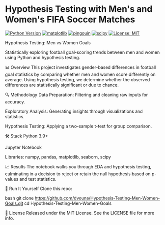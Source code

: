 # Hypothesis Testing with Men's and Women's FIFA Soccer Matches 

[![Python Version](https://img.shields.io/badge/python-3.9+-blue.svg)](https://www.python.org/downloads/) 
[![matplotlib](https://img.shields.io/badge/matplotlib-3.8+-purple.svg)](https://matplotlib.org/stable/)
[![pingouin](https://img.shields.io/badge/pingouin-0.5.4+-brightgreen.svg)](https://pingouin-stat.org/)
[![scipy](https://img.shields.io/badge/scipy-1.10+-orange.svg)](https://scipy.org/) 
[![License: MIT](https://img.shields.io/badge/License-MIT-yellow.svg)](https://opensource.org/licenses/MIT)



Hypothesis Testing: Men vs Women Goals

Statistically exploring football goal-scoring trends between men and women using Python and hypothesis testing.

📊 Overview
This project investigates gender-based differences in football goal statistics by comparing whether men and women score differently on average. Using hypothesis testing, we determine whether the observed differences are statistically significant or due to chance.

🔍 Methodology
Data Preparation: Filtering and cleaning raw inputs for accuracy.

Exploratory Analysis: Generating insights through visualizations and statistics.

Hypothesis Testing: Applying a two-sample t-test for group comparison.

🛠️ Stack
Python 3.9+

Jupyter Notebook

Libraries: numpy, pandas, matplotlib, seaborn, scipy

📈 Results
The notebook walks you through EDA and hypothesis testing, culminating in a decision to reject or retain the null hypothesis based on p-values and test statistics.

🚀 Run It Yourself
Clone this repo:

bash
git clone https://github.com/dvouna/Hypothesis-Testing-Men-Women-Goals.git
cd Hypothesis-Testing-Men-Women-Goals


📄 License
Released under the MIT License. See the LICENSE file for more info.
